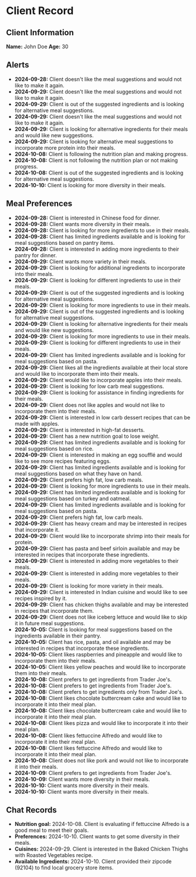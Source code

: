 # Client Record

## Client Information
**Name:** John Doe
**Age:** 30

## Alerts
- **2024-09-28:** Client doesn't like the meal suggestions and would not like to make it again.
- **2024-09-29:** Client doesn't like the meal suggestions and would not like to make it again.
- **2024-09-29:** Client is out of the suggested ingredients and is looking for alternative meal suggestions.
- **2024-09-29:** Client doesn't like the meal suggestions and would not like to make it again.
- **2024-09-29:** Client is looking for alternative ingredients for their meals and would like new suggestions.
- **2024-09-29:** Client is looking for alternative meal suggestions to incorporate more protein into their meals.
- **2024-10-08:** Client is following the nutrition plan and making progress.
- **2024-10-08:** Client is not following the nutrition plan or not making progress.
- **2024-10-08:** Client is out of the suggested ingredients and is looking for alternative meal suggestions.
- **2024-10-10:** Client is looking for more diversity in their meals.

## Meal Preferences
- **2024-09-28:** Client is interested in Chinese food for dinner.
- **2024-09-28:** Client wants more diversity in their meals.
- **2024-09-28:** Client is looking for more ingredients to use in their meals.
- **2024-09-28:** Client has limited ingredients available and is looking for meal suggestions based on pantry items.
- **2024-09-28:** Client is interested in adding more ingredients to their pantry for dinner.
- **2024-09-29:** Client wants more variety in their meals.
- **2024-09-29:** Client is looking for additional ingredients to incorporate into their meals.
- **2024-09-29:** Client is looking for different ingredients to use in their meals.
- **2024-09-29:** Client is out of the suggested ingredients and is looking for alternative meal suggestions.
- **2024-09-29:** Client is looking for more ingredients to use in their meals.
- **2024-09-29:** Client is out of the suggested ingredients and is looking for alternative meal suggestions.
- **2024-09-29:** Client is looking for alternative ingredients for their meals and would like new suggestions.
- **2024-09-29:** Client is looking for more ingredients to use in their meals.
- **2024-09-29:** Client is looking for different ingredients to use in their meals.
- **2024-09-29:** Client has limited ingredients available and is looking for meal suggestions based on pasta.
- **2024-09-29:** Client likes all the ingredients available at their local store and would like to incorporate them into their meals.
- **2024-09-29:** Client would like to incorporate apples into their meals.
- **2024-09-29:** Client is looking for low carb meal suggestions.
- **2024-09-29:** Client is looking for assistance in finding ingredients for their meals.
- **2024-09-29:** Client does not like apples and would not like to incorporate them into their meals.
- **2024-09-29:** Client is interested in low carb dessert recipes that can be made with apples.
- **2024-09-29:** Client is interested in high-fat desserts.
- **2024-09-29:** Client has a new nutrition goal to lose weight.
- **2024-09-29:** Client has limited ingredients available and is looking for meal suggestions based on rice.
- **2024-09-29:** Client is interested in making an egg soufflé and would like to see more recipes featuring eggs.
- **2024-09-29:** Client has limited ingredients available and is looking for meal suggestions based on what they have on hand.
- **2024-09-29:** Client prefers high fat, low carb meals.
- **2024-09-29:** Client is looking for more ingredients to use in their meals.
- **2024-09-29:** Client has limited ingredients available and is looking for meal suggestions based on turkey and oatmeal.
- **2024-09-29:** Client has limited ingredients available and is looking for meal suggestions based on pasta.
- **2024-09-29:** Client prefers high fat, low carb meals.
- **2024-09-29:** Client has heavy cream and may be interested in recipes that incorporate it.
- **2024-09-29:** Client would like to incorporate shrimp into their meals for protein.
- **2024-09-29:** Client has pasta and beef sirloin available and may be interested in recipes that incorporate these ingredients.
- **2024-09-29:** Client is interested in adding more vegetables to their meals.
- **2024-09-29:** Client is interested in adding more vegetables to their meals.
- **2024-09-29:** Client is looking for more variety in their meals.
- **2024-09-29:** Client is interested in Indian cuisine and would like to see recipes inspired by it.
- **2024-09-29:** Client has chicken thighs available and may be interested in recipes that incorporate them.
- **2024-09-29:** Client does not like iceberg lettuce and would like to skip it in future meal suggestions.
- **2024-10-05:** Client is looking for meal suggestions based on the ingredients available in their pantry.
- **2024-10-05:** Client has rice, pasta, and oil available and may be interested in recipes that incorporate these ingredients.
- **2024-10-05:** Client likes raspberries and pineapple and would like to incorporate them into their meals.
- **2024-10-05:** Client likes yellow peaches and would like to incorporate them into their meals.
- **2024-10-08:** Client prefers to get ingredients from Trader Joe's.
- **2024-10-08:** Client prefers to get ingredients from Trader Joe's.
- **2024-10-08:** Client prefers to get ingredients only from Trader Joe's.
- **2024-10-08:** Client likes chocolate buttercream cake and would like to incorporate it into their meal plan.
- **2024-10-08:** Client likes chocolate buttercream cake and would like to incorporate it into their meal plan.
- **2024-10-08:** Client likes pizza and would like to incorporate it into their meal plan.
- **2024-10-08:** Client likes fettuccine Alfredo and would like to incorporate it into their meal plan.
- **2024-10-08:** Client likes fettuccine Alfredo and would like to incorporate it into their meal plan.
- **2024-10-08:** Client does not like pork and would not like to incorporate it into their meals.
- **2024-10-09:** Client prefers to get ingredients from Trader Joe's.
- **2024-10-09:** Client wants more diversity in their meals.
- **2024-10-10:** Client wants more diversity in their meals.
- **2024-10-10:** Client wants more diversity in their meals.

## Chat Records
- **Nutrition goal:** 2024-10-08. Client is evaluating if fettuccine Alfredo is a good meal to meet their goals.
- **Preferences:** 2024-10-10. Client wants to get some diversity in their meals.
- **Cuisines:** 2024-09-29. Client is interested in the Baked Chicken Thighs with Roasted Vegetables recipe.
- **Available Ingredients:** 2024-10-10. Client provided their zipcode (92104) to find local grocery store items.
